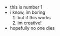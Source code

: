 * this is number 1
* i know, im boring
    1. but if this works
    2. im creative!
* hopefully no one dies
